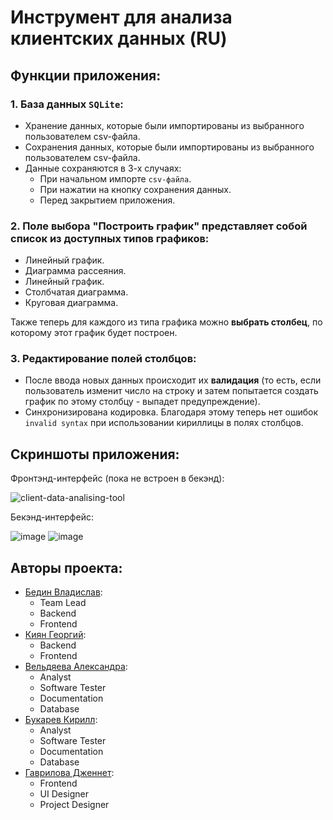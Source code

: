 # Инструмент для анализа клиентских данных (RU)

## Функции приложения:

### 1. База данных `SQLite`:
  * Хранение данных, которые были импортированы из выбранного пользователем csv-файла.
  * Сохранения данных, которые были импортированы из выбранного пользователем csv-файла.
  * Данные сохраняются в 3-х случаях:
    * При начальном импорте `csv-файла`.
    * При нажатии на кнопку сохранения данных.
    * Перед закрытием приложения.

### 2. Поле выбора **"Построить график"** представляет собой список из доступных типов графиков:
  * Линейный график.
  * Диаграмма рассеяния.
  * Линейный график.
  * Столбчатая диаграмма.
  * Круговая диаграмма.

Также теперь для каждого из типа графика можно **выбрать столбец**, по которому этот график будет построен.

### 3. Редактирование полей столбцов:
  * После ввода новых данных происходит их **валидация** (то есть, если пользователь изменит число на строку и затем попытается создать график по этому столбцу - выпадет предупреждение).
  * Синхронизирована кодировка. Благодаря этому теперь нет ошибок `invalid syntax` при использовании кириллицы в полях столбцов.

## Скриншоты приложения:

Фронтэнд-интерфейс (пока не встроен в бекэнд):

![client-data-analising-tool](https://github.com/user-attachments/assets/1670b795-0cc3-4086-b6b1-05291ad1060c)

Бекэнд-интерфейс:

![image](https://github.com/user-attachments/assets/da5b0dcd-2d52-4cb5-906a-7ed101bfcb0d)
![image](https://github.com/user-attachments/assets/7114b210-6474-4d8a-bb5c-34c7137e6d79)

## Авторы проекта:

  * [Бедин Владислав](https://github.com/MindlessMuse666 "Владислав: https://github.com/MindlessMuse666"):
    * Team Lead
    * Backend
    * Frontend
  * [Киян Георгий](https://github.com/nineteentearz "Егор: https://github.com/nineteentearz"):
    * Backend
    * Frontend
  * [Вельдяева Александра](https://github.com/FrierenWay "Александра: https://github.com/FrierenWay"):
    * Analyst
    * Software Tester
    * Documentation
    * Database
  * [Букарев Кирилл](https://github.com/bukabtw "Кирилл: https://github.com/bukabtw"):
    * Analyst
    * Software Tester
    * Documentation
    * Database
  * [Гаврилова Дженнет](https://github.com/Jenko-zhulenko "Дженнет: https://github.com/Jenko-zhulenko"): 
    * Frontend
    * UI Designer
    * Project Designer
